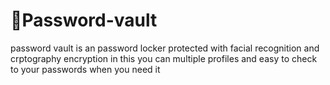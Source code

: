 # 🛅Password-vault
password vault is an password locker protected with facial recognition and crptography encryption in this you can multiple profiles and easy to check to your passwords when you need it 



